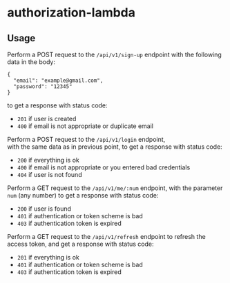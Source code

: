 # authorization-lambda

## Usage
Perform a POST request to the ```/api/v1/sign-up``` endpoint with the following data in the body:
```
{
  "email": "example@gmail.com",
  "password": "12345"
}
```
to get a response with status code:
* ```201``` if user is created
* ```400``` if email is not appropriate or duplicate email

Perform a POST request to the ```/api/v1/login``` endpoint,\
with the same data as in previous point, to get a response with status code:
* ```200``` if everything is ok
* ```400``` if email is not appropriate or you entered bad credentials
* ```404``` if user is not found

Perform a GET request to the ```/api/v1/me/:num``` endpoint, with the parameter ```num``` (any number) to get a response with status code:
* ```200``` if user is found
* ```401``` if authentication or token scheme is bad
* ```403``` if authentication token is expired

Perform a GET request to the ```/api/v1/refresh``` endpoint to refresh the access token, and get a response with status code:
* ```201``` if everything is ok
* ```401``` if authentication or token scheme is bad
* ```403``` if authentication token is expired
